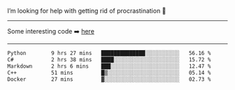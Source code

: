 I’m looking for help with getting rid of procrastination 🤔

-----

Some interesting code :arrow_right: [here](https://github.com/zhen8838/playground)

-----

<!--START_SECTION:waka-->

```txt
Python        9 hrs 27 mins   ██████████████░░░░░░░░░░░   56.16 %
C#            2 hrs 38 mins   ████░░░░░░░░░░░░░░░░░░░░░   15.72 %
Markdown      2 hrs 6 mins    ███░░░░░░░░░░░░░░░░░░░░░░   12.47 %
C++           51 mins         █▒░░░░░░░░░░░░░░░░░░░░░░░   05.14 %
Docker        27 mins         ▓░░░░░░░░░░░░░░░░░░░░░░░░   02.73 %
```

<!--END_SECTION:waka-->

<!--
**zhen8838/zhen8838** is a ✨ _special_ ✨ repository because its `README.md` (this file) appears on your GitHub profile.

Here are some ideas to get you started:

- 🔭 I’m currently working on ...
- 🌱 I’m currently learning ...
- 👯 I’m looking to collaborate on ...
 ...
- 💬 Ask me about ...
- 📫 How to reach me: ...
- 😄 Pronouns: ...
- ⚡ Fun fact: ...
-->
